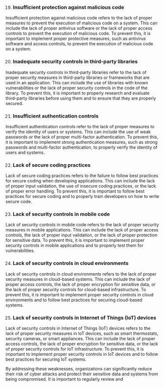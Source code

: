 19. ### Insufficient protection against malicious code
Insufficient protection against malicious code refers to the lack of proper measures to prevent the execution of malicious code on a system. This can include the lack of proper antivirus software or the lack of proper access controls to prevent the execution of malicious code. To prevent this, it is important to implement proper protective measures, such as antivirus software and access controls, to prevent the execution of malicious code on a system.

20. ### Inadequate security controls in third-party libraries
Inadequate security controls in third-party libraries refer to the lack of proper security measures in third-party libraries or frameworks that are used in an application. This can include the use of libraries with known vulnerabilities or the lack of proper security controls in the code of the library. To prevent this, it is important to properly research and evaluate third-party libraries before using them and to ensure that they are properly secured.

21. ### Insufficient authentication controls
Insufficient authentication controls refer to the lack of proper measures to verify the identity of users or systems. This can include the use of weak passwords or the lack of proper multi-factor authentication. To prevent this, it is important to implement strong authentication measures, such as strong passwords and multi-factor authentication, to properly verify the identity of users and systems.

22. ### Lack of secure coding practices
Lack of secure coding practices refers to the failure to follow best practices for secure coding when developing applications. This can include the lack of proper input validation, the use of insecure coding practices, or the lack of proper error handling. To prevent this, it is important to follow best practices for secure coding and to properly train developers on how to write secure code.

23. ### Lack of security controls in mobile code
Lack of security controls in mobile code refers to the lack of proper security measures in mobile applications. This can include the lack of proper access controls, the lack of proper input validation, or the lack of proper protection for sensitive data. To prevent this, it is important to implement proper security controls in mobile applications and to properly test them for vulnerabilities.

24. ### Lack of security controls in cloud environments
Lack of security controls in cloud environments refers to the lack of proper security measures in cloud-based systems. This can include the lack of proper access controls, the lack of proper encryption for sensitive data, or the lack of proper security controls for cloud-based infrastructure. To prevent this, it is important to implement proper security controls in cloud environments and to follow best practices for securing cloud-based systems.

25. ### Lack of security controls in Internet of Things (IoT) devices
Lack of security controls in Internet of Things (IoT) devices refers to the lack of proper security measures in IoT devices, such as smart thermostats, security cameras, or smart appliances. This can include the lack of proper access controls, the lack of proper encryption for sensitive data, or the lack of proper security controls for IoT infrastructure. To prevent this, it is important to implement proper security controls in IoT devices and to follow best practices for securing IoT systems.

By addressing these weaknesses, organizations can significantly reduce their risk of cyber attacks and protect their sensitive data and systems from being compromised. It is important to regularly review and